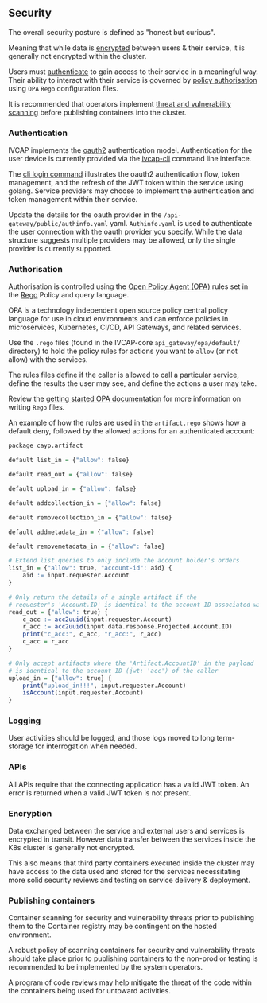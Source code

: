 ## Security

The overall security posture is defined as "honest but curious".

Meaning that while data is [encrypted](#encryption) between users & their service, it is generally not encrypted within the cluster.

Users must [authenticate](#authentication) to gain access to their service in a meaningful way.  Their ability to interact with their service is governed by [policy authorisation](#authorisation) using `OPA` `Rego` configuration files.

It is recommended that operators implement [threat and vulnerability scanning](#publishing-containers) before publishing containers into the cluster.

### Authentication

IVCAP implements the [oauth2](https://oauth.net/2/) authentication model.
Authentication for the user device is currently provided via the [ivcap-cli](https://github.com/ivcap-works/ivcap-cli) command line interface.

The [cli login command](https://github.com/ivcap-works/ivcap-cli) illustrates the oauth2 authentication flow, token management, and the refresh of the JWT token within the service using golang.
Service providers may choose to implement the authentication and token management within their service.

Update the details for the oauth provider in the `/api-gateway/public/authinfo.yaml` yaml.
`Authinfo.yaml` is used to authenticate the user connection with the oauth provider you specify.
While the data structure suggests multiple providers may be allowed, only the single provider is currently supported.

### Authorisation

Authorisation is controlled using the [Open Policy Agent (OPA)](https://www.openpolicyagent.org/docs/latest/) rules set in the [Rego](https://www.openpolicyagent.org/docs/latest/policy-language/) Policy and query language.

OPA is a technology independent open source policy central policy language for use in cloud environments and can enforce policies in microservices, Kubernetes, CI/CD, API Gateways, and related services.

Use the `.rego` files (found in the IVCAP-core `api_gateway/opa/default/` directory) to hold the policy rules for actions you want to `allow` (or not allow) with the services.

The rules files define if the caller is allowed to call a particular service, define the results the user may see, and define the actions a user may take.

Review the [getting started OPA documentation](https://www.openpolicyagent.org/docs/latest/policy-testing/#getting-started) for more information on writing `Rego` files.

An example of how the rules are used in the `artifact.rego` shows how a default deny, followed by the allowed actions for an authenticated account:

``` R
package cayp.artifact

default list_in = {"allow": false}

default read_out = {"allow": false}

default upload_in = {"allow": false}

default addcollection_in = {"allow": false}

default removecollection_in = {"allow": false}

default addmetadata_in = {"allow": false}

default removemetadata_in = {"allow": false}

# Extend list queries to only include the account holder's orders
list_in = {"allow": true, "account-id": aid} {
	aid := input.requester.Account
}

# Only return the details of a single artifact if the
# requester's 'Account.ID' is identical to the account ID associated with the artifact
read_out = {"allow": true} {
	c_acc := acc2uuid(input.requester.Account)
	r_acc := acc2uuid(input.data.response.Projected.Account.ID)
	print("c_acc:", c_acc, "r_acc:", r_acc)
	c_acc = r_acc
}

# Only accept artifacts where the 'Artifact.AccountID' in the payload
# is identical to the account ID (jwt: 'acc') of the caller
upload_in = {"allow": true} {
	print("upload_in!!!", input.requester.Account)
	isAccount(input.requester.Account)
}
```

### Logging

User activities should be logged, and those logs moved to long term-storage for interrogation when needed.

### APIs

All APIs require that the connecting application has a valid JWT token.
An error is returned when a valid JWT token is not present.

### Encryption

Data exchanged between the service and external users and services is encrypted in transit.  However data transfer between the services inside the K8s cluster is generally not encrypted.

This also means that third party containers executed inside the cluster may have access to the data used and stored for the services necessitating more solid security reviews and testing on service delivery & deployment.

### Publishing containers

Container scanning for security and vulnerability threats prior to publishing them to the Container registry may be contingent on the hosted environment.

A robust policy of scanning containers for security and vulnerability threats should take place prior to publishing containers to the non-prod or  testing is recommended to be implemented by the system operators.

A program of code reviews may help mitigate the threat of the code within the containers being used for untoward activities.
